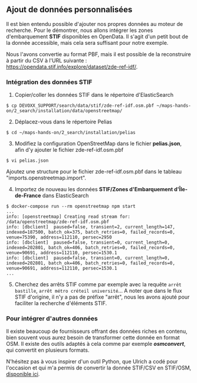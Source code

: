 ## Ajout de données personnalisées
Il est bien entendu possible d'ajouter nos propres données au moteur de recherche. Pour le démontrer, nous allons intégrer les zones d'embarquement __STIF__ disponibles en OpenData. Il s'agit d'un petit bout de la donnée accessible, mais cela sera suffisant pour notre exemple.

Nous l'avons convertie au format PBF, mais il est possible de la reconstruire à partir du CSV à l'URL suivante : https://opendata.stif.info/explore/dataset/zde-ref-idf/.

### Intégration des données STIF
1. Copier/coller les données STIF dans le répertoire d'ElasticSearch
```
$ cp DEVOXX_SUPPORT/search/data/stif/zde-ref-idf.osm.pbf ~/maps-hands-on/2_search/installation/data/openstreetmap/
```
2. Déplacez-vous dans le répertoire Pelias
```
$ cd ~/maps-hands-on/2_search/installation/pelias
```
3. Modifiez la configuration OpenStreetMap dans le fichier __pelias.json__, afin d'y ajouter le fichier zde-ref-idf.osm.pbf
```
$ vi pelias.json
```
Ajoutez une structure pour le fichier zde-ref-idf.osm.pbf dans le tableau "imports.openstreetmap.import".

4. Importez de nouveau les données __STIF/Zones d'Embarquement d'Île-de-France__ dans ElasticSearch
```
$ docker-compose run --rm openstreetmap npm start
...
info: [openstreetmap] Creating read stream for: /data/openstreetmap/zde-ref-idf.osm.pbf
info: [dbclient]  paused=false, transient=2, current_length=147, indexed=187500, batch_ok=375, batch_retries=0, failed_records=0, venue=75390, address=112110, persec=2950
info: [dbclient]  paused=false, transient=0, current_length=0, indexed=202801, batch_ok=406, batch_retries=0, failed_records=0, venue=90691, address=112110, persec=1530.1
info: [dbclient]  paused=false, transient=0, current_length=0, indexed=202801, batch_ok=406, batch_retries=0, failed_records=0, venue=90691, address=112110, persec=1530.1
...
```
5. Cherchez des arrêts STIF comme par exemple avec la requête `arrêt bastille`, `arrêt métro créteil université`... 
A noter que dans le flux STIF d'origine, il n'y a pas de préfixe "arrêt", nous les avons ajouté pour faciliter la recherche d'éléments STIF.

### Pour intégrer d'autres données
Il existe beaucoup de fournisseurs offrant des données riches en contenu, bien souvent vous aurez besoin de transformer cette donnée en format OSM. Il existe des outils adaptés à cela comme par exemple ___osmconvert___, qui convertit en plusieurs formats.

N'hésitez pas à vous inspirer d'un outil Python, que Ulrich a codé pour l'occasion et qui m'a permis de convertir la donnée STIF/CSV en STIF/OSM, [disponible ici](https://github.com/ulrich/osm-stif_to_osm).